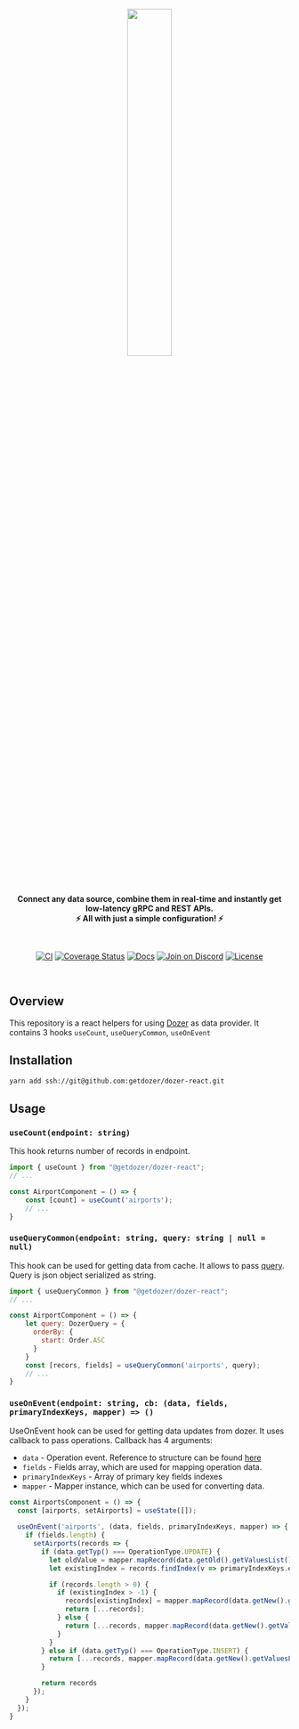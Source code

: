 <div align="center">
    <a target="_blank" href="https://getdozer.io/">
        <br><img src="https://dozer-assets.s3.ap-southeast-1.amazonaws.com/logo-blue.svg" width=40%><br>
    </a>
</div>

<p align="center">
    <br />
    <b>
    Connect any data source, combine them in real-time and instantly get low-latency gRPC and REST APIs.<br>
    ⚡ All with just a simple configuration! ⚡️
    </b>
</p>
<br />

<p align="center">
  <a href="https://github.com/getdozer/dozer/actions/workflows/dozer.yaml" target="_blank"><img src="https://github.com/getdozer/dozer/actions/workflows/dozer.yaml/badge.svg" alt="CI"></a>
  <a href="https://coveralls.io/github/getdozer/dozer?branch=main" target="_blank"><img src="https://coveralls.io/repos/github/getdozer/dozer/badge.svg?branch=main&t=kZMYaV&style=flat" alt="Coverage Status"></a>
  <a href="https://getdozer.io/docs/dozer" target="_blank"><img src="https://img.shields.io/badge/doc-reference-green" alt="Docs"></a>
  <a href="https://discord.com/invite/3eWXBgJaEQ" target="_blank"><img src="https://img.shields.io/badge/join-on%20discord-primary" alt="Join on Discord"></a>
  <a href="https://github.com/getdozer/dozer-python/blob/main/LICENSE" target="_blank"><img src="https://img.shields.io/badge/license-MIT-informational" alt="License"></a>

</p>
<br>

## Overview
This repository is a react helpers for using [Dozer](https://github.com/getdozer/dozer) as data provider.
It contains 3 hooks `useCount`, `useQueryCommon`, `useOnEvent`
## Installation

```bash
yarn add ssh://git@github.com:getdozer/dozer-react.git
```

## Usage

### `useCount(endpoint: string)`

This hook returns number of records in endpoint.
```javascript
import { useCount } from "@getdozer/dozer-react";
// ...

const AirportComponent = () => {
    const [count] = useCount('airports');
    // ...
}
```

### `useQueryCommon(endpoint: string, query: string | null = null)`
This hook can be used for getting data from cache. It allows to pass [query](https://getdozer.io/docs/api/grpc/common#dozer-common-QueryRequest). 
Query is json object serialized as string.
```javascript
import { useQueryCommon } from "@getdozer/dozer-react";
// ...

const AirportComponent = () => {
    let query: DozerQuery = {
      orderBy: {
        start: Order.ASC
      }
    }
    const [recors, fields] = useQueryCommon('airports', query);
    // ...
}
```

### `useOnEvent(endpoint: string, cb: (data, fields, primaryIndexKeys, mapper) => ()`
UseOnEvent hook can be used for getting data updates from dozer. It uses callback to pass operations.
Callback has 4 arguments: 
- `data` - Operation event. Reference to structure can be found [here](https://getdozer.io/docs/api/grpc/common#dozer-types-Operation)
- `fields` - Fields array, which are used for mapping operation data.
- `primaryIndexKeys` - Array of primary key fields indexes
- `mapper` - Mapper instance, which can be used for converting data.

```javascript
const AirportsComponent = () => {
  const [airports, setAirports] = useState([]);
  
  useOnEvent('airports', (data, fields, primaryIndexKeys, mapper) => {
    if (fields.length) {
      setAirports(records => {
        if (data.getTyp() === OperationType.UPDATE) {
          let oldValue = mapper.mapRecord(data.getOld().getValuesList());
          let existingIndex = records.findIndex(v => primaryIndexKeys.every(index => v[index] === oldValue[index]));

          if (records.length > 0) {
            if (existingIndex > -1) {
              records[existingIndex] = mapper.mapRecord(data.getNew().getValuesList());
              return [...records];
            } else {
              return [...records, mapper.mapRecord(data.getNew().getValuesList())];
            }
          }
        } else if (data.getTyp() === OperationType.INSERT) {
          return [...records, mapper.mapRecord(data.getNew().getValuesList())];
        }

        return records
      });
    }
  });
}
```